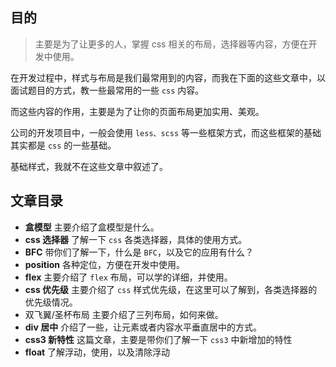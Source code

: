 ## 目的

> 主要是为了让更多的人，掌握 css 相关的布局，选择器等内容，方便在开发中使用。

在开发过程中，样式与布局是我们最常用到的内容，而我在下面的这些文章中，以面试题目的方式，教一些最常用的一些 `css` 内容。

而这些内容的作用，主要是为了让你的页面布局更加实用、美观。

公司的开发项目中，一般会使用 `less、scss` 等一些框架方式，而这些框架的基础其实都是 `css` 的一些基础。

基础样式，我就不在这些文章中叙述了。

## 文章目录

- **盒模型**
  主要介绍了盒模型是什么。
- **css 选择器**
  了解一下 `css` 各类选择器，具体的使用方式。
- **BFC**
  带你们了解一下，什么是 `BFC`，以及它的应用有什么？
- **position**
  各种定位，方便在开发中使用。
- **flex**
  主要介绍了 `flex` 布局，可以学的详细，并使用。
- **css 优先级**
  主要介绍了 `css` 样式优先级，在这里可以了解到，各类选择器的优先级情况。
- 双飞翼/圣杯布局
  主要介绍了三列布局，如何来做。
- **div 居中**
  介绍了一些，让元素或者内容水平垂直居中的方式。
- **css3 新特性**
  这篇文章，主要是带你们了解一下 `css3` 中新增加的特性
- **float**
  了解浮动，使用，以及清除浮动

